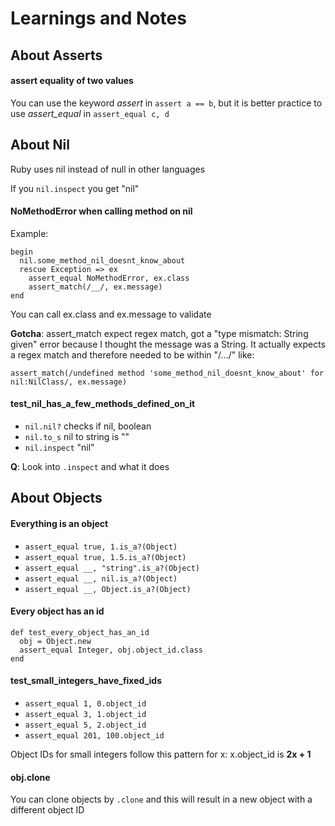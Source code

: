 # Learnings and Notes

## About Asserts

#### assert equality of two values

You can use the keyword *assert* in `assert a == b`, but it is better practice to use *assert_equal* in `assert_equal c, d`

## About Nil

Ruby uses nil instead of null in other languages

If you `nil.inspect` you get "nil"

#### NoMethodError when calling method on nil

 Example:

```
begin
  nil.some_method_nil_doesnt_know_about
  rescue Exception => ex
    assert_equal NoMethodError, ex.class
    assert_match(/__/, ex.message)
end
```

You can call ex.class and ex.message to validate

**Gotcha**: assert_match expect regex match, got a "type mismatch: String given" error because I thought the message was a String. It actually expects a regex match and therefore needed to be within "/.../" like:

  `assert_match(/undefined method 'some_method_nil_doesnt_know_about' for nil:NilClass/, ex.message)`

#### test_nil_has_a_few_methods_defined_on_it

- `nil.nil?`      checks if nil, boolean
- `nil.to_s`      nil to string is ""
- `nil.inspect`   "nil"

**Q**: Look into `.inspect` and what it does

## About Objects

#### Everything is an object

- `assert_equal true, 1.is_a?(Object)`
- `assert_equal true, 1.5.is_a?(Object)`
- `assert_equal __, "string".is_a?(Object)`
- `assert_equal __, nil.is_a?(Object)`
- `assert_equal __, Object.is_a?(Object)`

#### Every object has an id

```
def test_every_object_has_an_id
  obj = Object.new
  assert_equal Integer, obj.object_id.class
end
```

#### test_small_integers_have_fixed_ids

- `assert_equal 1, 0.object_id`   
- `assert_equal 3, 1.object_id`
- `assert_equal 5, 2.object_id`
- `assert_equal 201, 100.object_id`

Object IDs for small integers follow this pattern for x: x.object_id is **2x + 1**

#### obj.clone

You can clone objects by `.clone` and this will result in a new object with a different object ID
